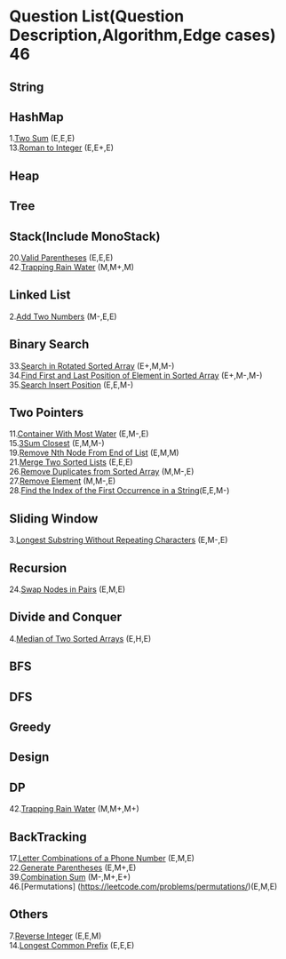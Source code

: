 # Question List(Question Description,Algorithm,Edge cases)  46
## String
## HashMap
1.[Two Sum](https://leetcode.com/problems/two-sum/) (E,E,E)   <br>
13.[Roman to Integer](https://leetcode.com/problems/roman-to-integer/) (E,E+,E)  <br>
## Heap
## Tree
## Stack(Include MonoStack)
20.[Valid Parentheses](https://leetcode.com/problems/valid-parentheses/) (E,E,E)  <br>
42.[Trapping Rain Water](https://leetcode.com/problems/trapping-rain-water/) (M,M+,M) <br>
## Linked List
2.[Add Two Numbers](https://leetcode.com/problems/add-two-numbers/) (M-,E,E)  <br>
## Binary Search
33.[Search in Rotated Sorted Array](https://leetcode.com/problems/search-in-rotated-sorted-array/) (E+,M,M-) <br>
34.[Find First and Last Position of Element in Sorted Array](https://leetcode.com/problems/find-first-and-last-position-of-element-in-sorted-array/) (E+,M-,M-) <br>
35.[Search Insert Position](https://leetcode.com/problems/search-insert-position/) (E,E,M-) 
## Two Pointers
11.[Container With Most Water](https://leetcode.com/problems/container-with-most-water/) (E,M-,E)  <br>
15.[3Sum Closest](https://leetcode.com/problems/3sum-closest/) (E,M,M-)  <br>
19.[Remove Nth Node From End of List](https://leetcode.com/problems/remove-nth-node-from-end-of-list/) (E,M,M)  <br>
21.[Merge Two Sorted Lists](https://leetcode.com/problems/merge-two-sorted-lists/) (E,E,E)  <br>
26.[Remove Duplicates from Sorted Array](https://leetcode.com/problems/remove-duplicates-from-sorted-array/) (M,M-,E)  <br>
27.[Remove Element](https://leetcode.com/problems/remove-element/) (M,M-,E)  <br>
28.[Find the Index of the First Occurrence in a String](https://leetcode.com/problems/find-the-index-of-the-first-occurrence-in-a-string/)(E,E,M-)  </br>
## Sliding Window
3.[Longest Substring Without Repeating Characters](https://leetcode.com/problems/longest-substring-without-repeating-characters/ ) (E,M-,E) <br>
## Recursion
24.[Swap Nodes in Pairs](https://leetcode.com/problems/swap-nodes-in-pairs/) (E,M,E)  <br>
## Divide and Conquer
4.[Median of Two Sorted Arrays](https://leetcode.com/problems/median-of-two-sorted-arrays/submissions/) (E,H,E)  <br>
## BFS
## DFS
## Greedy
## Design
## DP
42.[Trapping Rain Water](https://leetcode.com/problems/trapping-rain-water/) (M,M+,M+) 
## BackTracking
17.[Letter Combinations of a Phone Number](https://leetcode.com/problems/letter-combinations-of-a-phone-number/) (E,M,E)  <br>
22.[Generate Parentheses](https://leetcode.com/problems/generate-parentheses/) (E,M+,E)  <br>
39.[Combination Sum](https://leetcode.com/problems/combination-sum/) (M-,M+,E+) <br>
46.[Permutations] (https://leetcode.com/problems/permutations/)(E,M,E) <br>
## Others
7.[Reverse Integer](https://leetcode.com/problems/reverse-integer/) (E,E,M)  <br>
14.[Longest Common Prefix](https://leetcode.com/problems/longest-common-prefix/ ) (E,E,E) <br>


